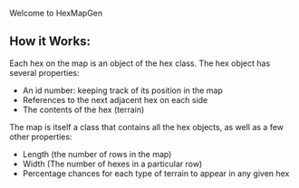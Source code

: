 Welcome to HexMapGen

## How it Works:

Each hex on the map is an object of the hex class. The hex object has several properties:

* An id number: keeping track of its position in the map
* References to the next adjacent hex on each side
* The contents of the hex (terrain)


The map is itself a class that contains all the hex objects, as well as a few other properties:

* Length (the number of rows in the map)
* Width (The number of hexes in a particular row)
* Percentage chances for each type of terrain to appear in any given hex